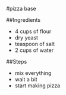 #pizza base


##Ingredients
- 4 cups of flour
- dry yeast
- teaspoon of salt
- 2 cups of water

##Steps
- mix everything
- wait a bit
- start making pizza